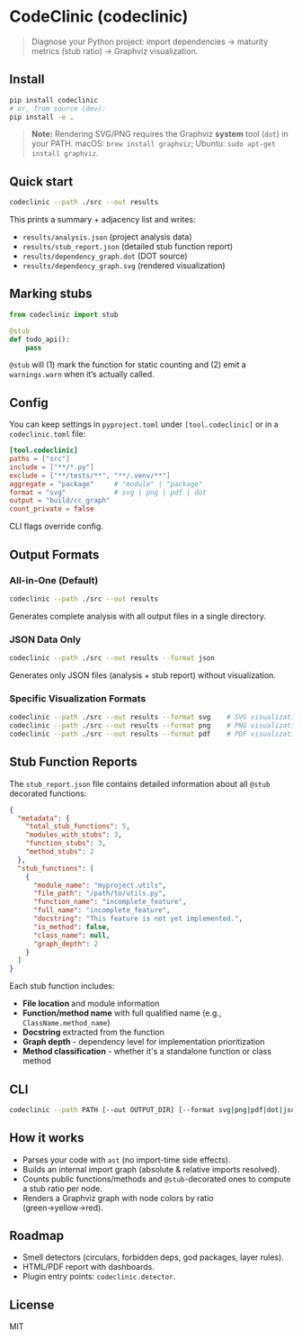 # CodeClinic (codeclinic)

> Diagnose your Python project: import dependencies → maturity metrics (stub ratio) → Graphviz visualization.

## Install
```bash
pip install codeclinic
# or, from source (dev):
pip install -e .
```
> **Note:** Rendering SVG/PNG requires the Graphviz **system** tool (`dot`) in your PATH. macOS: `brew install graphviz`; Ubuntu: `sudo apt-get install graphviz`.

## Quick start
```bash
codeclinic --path ./src --out results
```
This prints a summary + adjacency list and writes:
- `results/analysis.json` (project analysis data)
- `results/stub_report.json` (detailed stub function report)
- `results/dependency_graph.dot` (DOT source)
- `results/dependency_graph.svg` (rendered visualization)

## Marking stubs
```python
from codeclinic import stub

@stub
def todo_api():
    pass
```
`@stub` will (1) mark the function for static counting and (2) emit a `warnings.warn` when it’s actually called.

## Config
You can keep settings in `pyproject.toml` under `[tool.codeclinic]` or in a `codeclinic.toml` file:
```toml
[tool.codeclinic]
paths = ["src"]
include = ["**/*.py"]
exclude = ["**/tests/**", "**/.venv/**"]
aggregate = "package"     # "module" | "package"
format = "svg"            # svg | png | pdf | dot
output = "build/cc_graph"
count_private = false
```
CLI flags override config.

## Output Formats

### All-in-One (Default)
```bash
codeclinic --path ./src --out results
```
Generates complete analysis with all output files in a single directory.

### JSON Data Only
```bash
codeclinic --path ./src --out results --format json
```
Generates only JSON files (analysis + stub report) without visualization.

### Specific Visualization Formats
```bash
codeclinic --path ./src --out results --format svg    # SVG visualization
codeclinic --path ./src --out results --format png    # PNG visualization  
codeclinic --path ./src --out results --format pdf    # PDF visualization
```

## Stub Function Reports

The `stub_report.json` file contains detailed information about all `@stub` decorated functions:

```json
{
  "metadata": {
    "total_stub_functions": 5,
    "modules_with_stubs": 3,
    "function_stubs": 3,
    "method_stubs": 2
  },
  "stub_functions": [
    {
      "module_name": "myproject.utils",
      "file_path": "/path/to/utils.py", 
      "function_name": "incomplete_feature",
      "full_name": "incomplete_feature",
      "docstring": "This feature is not yet implemented.",
      "is_method": false,
      "class_name": null,
      "graph_depth": 2
    }
  ]
}
```

Each stub function includes:
- **File location** and module information
- **Function/method name** with full qualified name (e.g., `ClassName.method_name`)
- **Docstring** extracted from the function
- **Graph depth** - dependency level for implementation prioritization
- **Method classification** - whether it's a standalone function or class method

## CLI
```bash
codeclinic --path PATH [--out OUTPUT_DIR] [--format svg|png|pdf|dot|json] [--aggregate module|package]
```

## How it works
- Parses your code with `ast` (no import-time side effects).
- Builds an internal import graph (absolute & relative imports resolved).
- Counts public functions/methods and `@stub`-decorated ones to compute a stub ratio per node.
- Renders a Graphviz graph with node colors by ratio (green→yellow→red).

## Roadmap
- Smell detectors (circulars, forbidden deps, god packages, layer rules).
- HTML/PDF report with dashboards.
- Plugin entry points: `codeclinic.detector`.

## License
MIT
